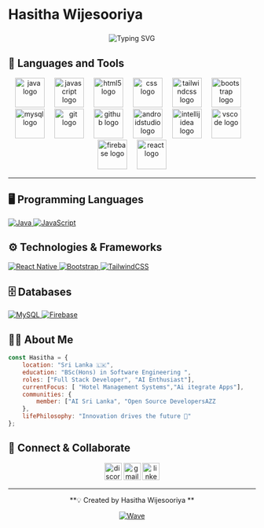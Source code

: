 # Hasitha Wijesooriya

###

<p align="center">
  <img src="https://readme-typing-svg.herokuapp.com?font=Fira+Code&duration=3000&pause=1000&color=3ABFEF&center=true&vCenter=true&width=600&lines=👋+Hi+There!+I'm+Hasitha+Wijesooriya;💻+Software+Engineering+Student;🌐+Web+Developer+%7C+Full+Stack+Developer;🚀+AI+Enthusiast" alt="Typing SVG" />
</p>

## 🚀 Languages and Tools
<div align="center">
  <img src="https://skillicons.dev/icons?i=java" height="60" alt="java logo"  />
  <img width="12" />
  <img src="https://skillicons.dev/icons?i=js" height="60" alt="javascript logo"  />
  <img width="12" />
  <img src="https://skillicons.dev/icons?i=html" height="60" alt="html5 logo"  />
  <img width="12" />
  <img src="https://skillicons.dev/icons?i=css" height="60" alt="css logo"  />
  <img width="12" />
  <img src="https://skillicons.dev/icons?i=tailwind" height="60" alt="tailwindcss logo"  />
  <img width="12" />
  <img src="https://skillicons.dev/icons?i=bootstrap" height="60" alt="bootstrap logo"  />
  <img width="12" />
  <img src="https://skillicons.dev/icons?i=mysql" height="60" alt="mysql logo"  />
  <img width="12" />
  <img src="https://skillicons.dev/icons?i=git" height="60" alt="git logo"  />
  <img width="12" />
  <img src="https://skillicons.dev/icons?i=github" height="60" alt="github logo"  />
  <img width="12" />
  <img src="https://skillicons.dev/icons?i=androidstudio" height="60" alt="androidstudio logo"  />
  <img width="12" />
  <img src="https://skillicons.dev/icons?i=idea" height="60" alt="intellijidea logo"  />
  <img width="12" />
  <img src="https://skillicons.dev/icons?i=vscode" height="60" alt="vscode logo"  />
  <img width="12" />
  <img src="https://skillicons.dev/icons?i=firebase" height="60" alt="firebase logo"  />
  <img width="12" />
  <img src="https://skillicons.dev/icons?i=react" height="60" alt="react logo"  />
</div>

***

## 🖥️ Programming Languages

<p align="left">
  <a href="https://www.java.com" target="_blank">
    <img src="https://img.shields.io/badge/-Java-05122A?style=flat&logo=java" alt="Java"/>
  </a> 
  <a href="https://developer.mozilla.org/en-US/docs/Web/JavaScript" target="_blank">
    <img src="https://img.shields.io/badge/-JavaScript-05122A?style=flat&logo=javascript" alt="JavaScript"/>
  </a> 
</p>

## ⚙️ Technologies & Frameworks

<p align="left">
  
  <a href="https://reactnative.dev/" target="_blank">
    <img src="https://img.shields.io/badge/-React%20Native-05122A?style=flat&logo=react" alt="React Native"/>
  </a> 
  <a href="https://getbootstrap.com/" target="_blank">
    <img src="https://img.shields.io/badge/-Bootstrap-05122A?style=flat&logo=bootstrap" alt="Bootstrap"/>
  </a>
  <a href="https://tailwindcss.com/" target="_blank">
  <img src="https://img.shields.io/badge/-TailwindCSS-05122A?style=flat&logo=tailwindcss" alt="TailwindCSS"/>
</a>
</p>

## 🗄️ Databases

<p align="left">
  <a href="https://www.mysql.com/" target="_blank">
    <img src="https://img.shields.io/badge/-MySQL-05122A?style=flat&logo=mysql" alt="MySQL"/>
  </a> 
  <a href="https://firebase.google.com/" target="_blank">
    <img src="https://img.shields.io/badge/-Firebase-05122A?style=flat&logo=firebase&logoColor=white" alt="Firebase"/>
  </a>
</p>

## 👨‍💻 About Me

``` js
const Hasitha = {
    location: "Sri Lanka 🇱🇰",
    education: "BSc(Hons) in Software Engineering ",
    roles: ["Full Stack Developer", "AI Enthusiast"],
    currentFocus: [ "Hotel Management Systems","Ai itegrate Apps"],
    communities: {
        member: ["AI Sri Lanka", "Open Source DevelopersAZZ
    },
    lifePhilosophy: "Innovation drives the future 🚀"
};
```
## 🤝 Connect & Collaborate

<div align="center">
  <img src="https://img.shields.io/static/v1?message=Discord&logo=discord&label=&color=7289DA&logoColor=white&labelColor=&style=for-the-badge" height="35" alt="discord logo"  />
  <img src="https://img.shields.io/static/v1?message=Gmail&logo=gmail&label=&color=D14836&logoColor=white&labelColor=&style=for-the-badge" height="35" alt="gmail logo"  />
  <img src="https://img.shields.io/static/v1?message=LinkedIn&logo=linkedin&label=&color=0077B5&logoColor=white&labelColor=&style=for-the-badge" height="35" alt="linkedin logo"  />
</div>


*** 
<div align="center" dir="auto">
<p dir="auto">**💡 Created by Hasitha Wijesooriya **</p>
<p dir="auto"><a target="_blank" rel="noopener noreferrer nofollow" href="https://raw.githubusercontent.com/mayhemantt/mayhemantt/Update/svg/Bottom.svg"><img src="https://raw.githubusercontent.com/mayhemantt/mayhemantt/Update/svg/Bottom.svg" alt="Wave" style="max-width: 100%;"></a></p>
</div>

